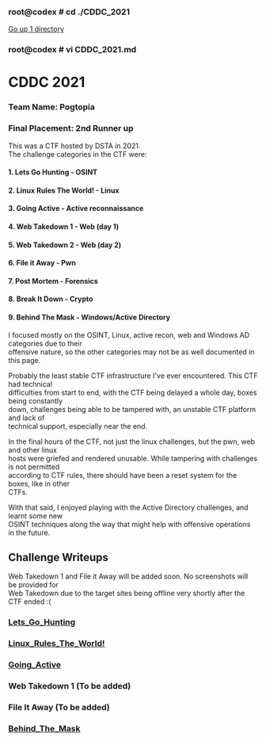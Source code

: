 
### root@codex # cd ./CDDC_2021

[Go up 1 directory](../ctf.md)

### root@codex # vi CDDC_2021.md

  

# CDDC 2021

### Team Name: Pogtopia
### Final Placement: 2nd Runner up

This was a CTF hosted by DSTA in 2021.  
The challenge categories in the CTF were:

#### 1. Lets Go Hunting - OSINT
#### 2. Linux Rules The World! - Linux
#### 3. Going Active - Active reconnaissance
#### 4. Web Takedown 1 - Web (day 1)
#### 5. Web Takedown 2 - Web (day 2)
#### 6. File it Away - Pwn
#### 7. Post Mortem - Forensics
#### 8. Break It Down - Crypto
#### 9. Behind The Mask - Windows/Active Directory

I focused mostly on the OSINT, Linux, active recon, web and Windows AD categories due to their  
offensive nature, so the other categories may not be as well documented in this page.  
  
Probably the least stable CTF infrastructure I've ever encountered. This CTF had technical  
difficulties from start to end, with the CTF being delayed a whole day, boxes being constantly  
down, challenges being able to be tampered with, an unstable CTF platform and lack of  
technical support, especially near the end. 
  
In the final hours of the CTF, not just the linux challenges, but the pwn, web and other linux  
hosts were griefed and rendered unusable. While tampering with challenges is not permitted  
according to CTF rules, there should have been a reset system for the boxes, like in other  
CTFs.  
  
With that said, I enjoyed playing with the Active Directory challenges, and learnt some new  
OSINT techniques along the way that might help with offensive operations in the future.

## Challenge Writeups

  
Web Takedown 1 and File it Away will be added soon. No screenshots will be provided for  
Web Takedown due to the target sites being offline very shortly after the CTF ended :(

### [Lets_Go_Hunting](./CDDC_2021/Lets_Go_Hunting.md)

### [Linux_Rules_The_World!](./CDDC_2021/Linux_Rules_The_World.md)

### [Going_Active](./CDDC_2021/Going_Active.md)

### Web Takedown 1 (To be added)

### File It Away (To be added)

### [Behind_The_Mask](./CDDC_2021/Behind_The_Mask.md)
  

